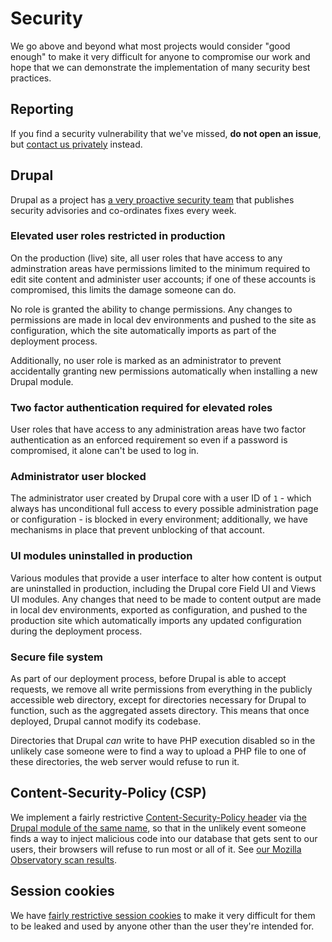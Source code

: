 # Security

We go above and beyond what most projects would consider "good enough" to make
it very difficult for anyone to compromise our work and hope that we can
demonstrate the implementation of many security best practices.

## Reporting

If you find a security vulnerability that we've missed, **do not open an
issue**, but [contact us privately](https://omnipedia.app/contact) instead.

## Drupal

Drupal as a project has [a very proactive security
team](https://www.drupal.org/features/security) that publishes security
advisories and co-ordinates fixes every week.

### Elevated user roles restricted in production

On the production (live) site, all user roles that have access to any
adminstration areas have permissions limited to the minimum required to edit
site content and administer user accounts; if one of these accounts is
compromised, this limits the damage someone can do.

No role is granted the ability to change permissions. Any changes to permissions
are made in local dev environments and pushed to the site as configuration,
which the site automatically imports as part of the deployment process.

Additionally, no user role is marked as an administrator to prevent accidentally
granting new permissions automatically when installing a new Drupal module.

### Two factor authentication required for elevated roles

User roles that have access to any administration areas have two factor
authentication as an enforced requirement so even if a password is compromised,
it alone can't be used to log in.

### Administrator user blocked

The administrator user created by Drupal core with a user ID of `1` - which
always has unconditional full access to every possible administration page or
configuration - is blocked in every environment; additionally, we have
mechanisms in place that prevent unblocking of that account.

### UI modules uninstalled in production

Various modules that provide a user interface to alter how content is output are
uninstalled in production, including the Drupal core Field UI and Views UI
modules. Any changes that need to be made to content output are made in local
dev environments, exported as configuration, and pushed to the production site
which automatically imports any updated configuration during the deployment
process.

### Secure file system

As part of our deployment process, before Drupal is able to accept requests, we
remove all write permissions from everything in the publicly accessible web
directory, except for directories necessary for Drupal to function, such as the
aggregated assets directory. This means that once deployed, Drupal cannot
modify its codebase.

Directories that Drupal *can* write to have PHP execution disabled so in the
unlikely case someone were to find a way to upload a PHP file to one of these
directories, the web server would refuse to run it.

## Content-Security-Policy (CSP)

We implement a fairly restrictive [Content-Security-Policy
header](https://developer.mozilla.org/docs/Web/HTTP/CSP) via [the Drupal module
of the same name](https://www.drupal.org/project/csp), so that in the unlikely
event someone finds a way to inject malicious code into our database that gets
sent to our users, their browsers will refuse to run most or all of it. See [our
Mozilla Observatory scan
results](https://observatory.mozilla.org/analyze/omnipedia.app).

## Session cookies

We have [fairly restrictive session
cookies](https://scotthelme.co.uk/tough-cookies/) to make it very difficult for
them to be leaked and used by anyone other than the user they're intended for.
